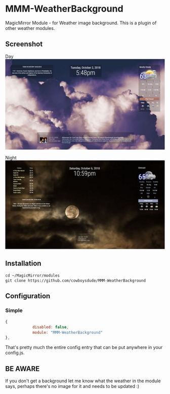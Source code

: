 # MMM-WeatherBackground
MagicMirror Module - for Weather image background. This is a plugin of other weather modules.

## Screenshot
  Day
![Screenshot](scr.png)

  Night 
![Screenshot](scr1.JPG)


## Installation
```shell
cd ~/MagicMirror/modules
git clone https://github.com/cowboysdude/MMM-WeatherBackground
```

## Configuration
### Simple
```javascript
{
            disabled: false,
            module: "MMM-WeatherBackground"  
}, 
``` 
That's pretty much the entire config entry that can be put anywhere in your config.js.
## BE AWARE
If you don't get a background let me know what the weather in the module says, perhaps there's no image for it and needs to be updated :)
